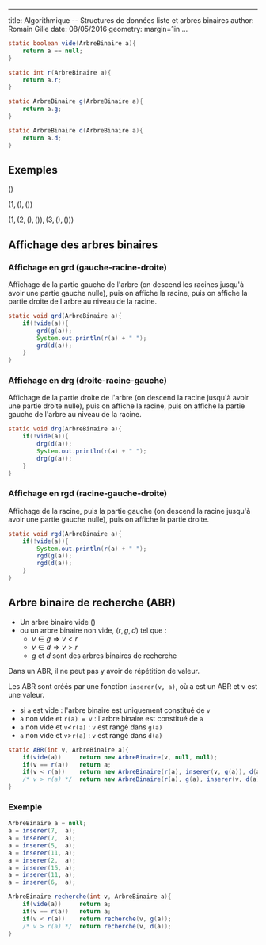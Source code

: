 
---
title: Algorithmique -- Structures de données liste et arbres binaires
author: Romain Gille
date: 08/05/2016
geometry: margin=1in
...

```java
static boolean vide(ArbreBinaire a){
    return a == null;
}

static int r(ArbreBinaire a){
    return a.r;
}

static ArbreBinaire g(ArbreBinaire a){
    return a.g;
}

static ArbreBinaire d(ArbreBinaire a){
    return a.d;
}
```

## Exemples

$()$

$(1, (), ())$

$(1, (2, (), ()), (3, (), ()))$

## Affichage des arbres binaires

### Affichage en grd (gauche-racine-droite)

Affichage de la partie gauche de l'arbre (on descend les racines jusqu'à avoir
une partie gauche nulle), puis on affiche la racine, puis on affiche la partie
droite de l'arbre au niveau de la racine.

```java
static void grd(ArbreBinaire a){
    if(!vide(a)){
        grd(g(a));
        System.out.println(r(a) + " ");
        grd(d(a));
    }
}
```

### Affichage en drg (droite-racine-gauche)

Affichage de la partie droite de l'arbre (on descend la racine jusqu'à avoir une
partie droite nulle), puis on affiche la racine, puis on affiche la partie
gauche de l'arbre au niveau de la racine.

```java
static void drg(ArbreBinaire a){
    if(!vide(a)){
        drg(d(a));
        System.out.println(r(a) + " ");
        drg(g(a));
    }
}
```

### Affichage en rgd (racine-gauche-droite)

Affichage de la racine, puis la partie gauche (on descend la racine jusqu'à
avoir une partie gauche nulle), puis on affiche la partie droite.

```java
static void rgd(ArbreBinaire a){
    if(!vide(a)){
        System.out.println(r(a) + " ");
        rgd(g(a));
        rgd(d(a));
    }
}
```

## Arbre binaire de recherche (ABR)

* Un arbre binaire vide ()
* ou un arbre binaire non vide, $(r, g, d)$ tel que :
  * $v \in g \Rightarrow v < r$
  * $v \in d \Rightarrow v > r$
  * $g$ et $d$ sont des arbres binaires de recherche

Dans un ABR, il ne peut pas y avoir de répétition de valeur.

Les ABR sont créés par une fonction `inserer(v, a)`, où a est un ABR et v est une
valeur.

* si `a` est vide : l'arbre binaire est uniquement constitué de `v`
* `a` non vide et `r(a) = v` : l'arbre binaire est constitué de `a`
* `a` non vide et `v`$<$`r(a)` : `v` est rangé dans `g(a)`
* `a` non vide et `v`$>$`r(a)` : `v` est rangé dans `d(a)`

```java
static ABR(int v, ArbreBinaire a){
    if(vide(a))     return new ArbreBinaire(v, null, null);
    if(v == r(a))   return a;
    if(v < r(a))    return new ArbreBinaire(r(a), inserer(v, g(a)), d(a));
    /* v > r(a) */  return new ArbreBinaire(r(a), g(a), inserer(v, d(a)));
}
```

### Exemple

```java
ArbreBinaire a = null;
a = inserer(7,  a);
a = inserer(7,  a);
a = inserer(5,  a);
a = inserer(11, a);
a = inserer(2,  a);
a = inserer(15, a);
a = inserer(11, a);
a = inserer(6,  a);
```

```java
ArbreBinaire recherche(int v, ArbreBinaire a){
    if(vide(a))     return a;
    if(v == r(a))   return a;
    if(v < r(a))    return recherche(v, g(a));
    /* v > r(a) */  return recherche(v, d(a));
}
```